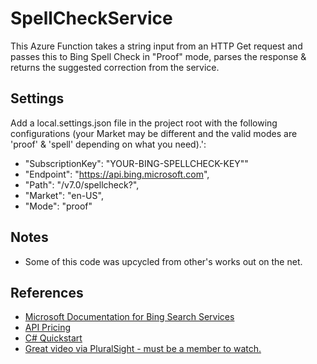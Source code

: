 # SpellCheckService
This Azure Function takes a string input from an HTTP Get request and passes this to Bing Spell Check in "Proof" mode, parses the response &amp; returns the suggested correction from the service.

## Settings
Add a local.settings.json file in the project root with the following configurations (your Market may be different and the valid modes are 'proof' & 'spell' depending on what you need).':
- "SubscriptionKey": "YOUR-BING-SPELLCHECK-KEY""
- "Endpoint": "https://api.bing.microsoft.com",
- "Path": "/v7.0/spellcheck?",
- "Market": "en-US",
- "Mode": "proof"

## Notes
- Some of this code was upcycled from other's works out on the net.

## References
- [Microsoft Documentation for Bing Search Services](https://docs.microsoft.com/en-us/azure/cognitive-services/bing-web-search/ )
- [API Pricing](https://www.microsoft.com/en-us/bing/apis/pricing)
- [C# Quickstart](https://docs.microsoft.com/en-us/azure/cognitive-services/bing-spell-check/quickstarts/csharp)
- [Great video via PluralSight - must be a member to watch.](https://app.pluralsight.com/library/courses/microsoft-azure-cognitive-services-bing-spell-check-api/table-of-contents)
